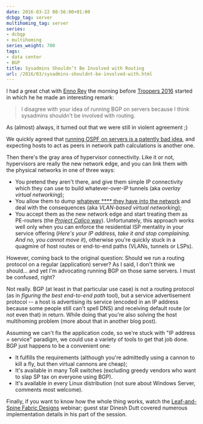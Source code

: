 ```yaml
---
date: 2016-03-22 08:56:00+01:00
dcbgp_tag: server
multihoming_tag: server
series:
- dcbgp
- multihoming
series_weight: 700
tags:
- data center
- BGP
title: Sysadmins Shouldn’t Be Involved with Routing
url: /2016/03/sysadmins-shouldnt-be-involved-with.html
---
```

I had a great chat with [Enno Rey](https://twitter.com/Enno_Insinuator) the morning before [Troopers 2016](https://www.troopers.de/troopers16/) started in which he he made an interesting remark:

> I disagree with your idea of running BGP on servers because I think sysadmins shouldn't be involved with routing.

As (almost) always, it turned out that we were still in violent agreement ;)
<!--more-->
We quickly agreed that [running OSPF on servers is a patently bad idea](/2016/03/dont-run-ospf-with-your-customers.html), and expecting hosts to act as peers in network path calculations is another one.

Then there's the gray area of hypervisor connectivity. Like it or not, hypervisors are really the new network edge, and you can link them with the physical networks in one of three ways:

-   You pretend they aren't there, and give them simple IP connectivity which they can use to build whatever-over-IP tunnels (aka *overlay virtual networking*);
-   You allow them to dump [whatever \*\*\*\* they have into the network](/2011/12/vmware-vswitch-baseline-of-simplicity.html) and deal with the consequences (aka *VLAN-based virtual networking*);
-   You accept them as the new network edge and start treating them as PE-routers (the [*Project Calico* way](/2015/06/project-calico-is-it-any-good.html)). Unfortunately, this approach works well only when you can enforce the residential ISP mentality in your service offering (*Here's your IP address, take it and stop complaining. And no, you cannot move it*), otherwise you're quickly stuck in a quagmire of host routes or end-to-end paths (VLANs, tunnels or LSPs).

However, coming back to the original question: Should we run a routing protocol on a regular (application) server? As I said, I don't think we should... and yet I'm advocating running BGP on those same servers. I must be confused, right?

Not really. BGP (at least in that particular use case) is not a routing protocol (as in *figuring the best end-to-end path* tool), but a service advertisement protocol -- a host is advertising its service (encoded in an IP address because some people still can't spell DNS) and receiving default route (or not even that) in return. While doing that you're also solving the host multihoming problem (more about that in another blog post).

Assuming we can't fix the application code, so we're stuck with "IP address = service" paradigm, we could use a variety of tools to get that job done. BGP just happens to be a convenient one:

-   It fulfills the requirements (although you're admittedly using a cannon to kill a fly, but then virtual cannons are cheap);
-   It's available in many ToR switches (excluding greedy vendors who want to slap SP tax on everyone using BGP).
-   It's available in every Linux distribution (not sure about Windows Server, comments most welcome).

Finally, if you want to know how the whole thing works, watch the [Leaf-and-Spine Fabric Designs](http://www.ipspace.net/Leaf-and-Spine_Fabric_Designs) webinar; guest star Dinesh Dutt covered numerous implementation details in his part of the session.
